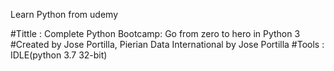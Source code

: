 Learn Python from udemy

#Tittle : Complete Python Bootcamp: Go from zero to hero in Python 3
#Created by Jose Portilla, Pierian Data International by Jose Portilla
#Tools : IDLE(python 3.7 32-bit)
